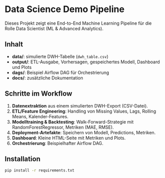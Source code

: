 # Data Science Demo Pipeline

Dieses Projekt zeigt eine End-to-End Machine Learning Pipeline für die Rolle Data Scientist (ML & Advanced Analytics).

## Inhalt

- **data/**: simulierte DWH-Tabelle (`dwh_table.csv`)
- **output/**: ETL-Ausgabe, Vorhersagen, gespeichertes Modell, Dashboard und Plots
- **dags/**: Beispiel Airflow DAG für Orchestrierung
- **docs/**: zusätzliche Dokumentation

## Schritte im Workflow

1. **Datenextraktion** aus einem simulierten DWH-Export (CSV-Datei).
2. **ETL/Feature Engineering**: Handling von Missing Values, Lags, Rolling Means, Kalender-Features.
3. **Modelltraining & Backtesting**: Walk-Forward-Strategie mit RandomForestRegressor, Metriken (MAE, RMSE).
4. **Deployment-Artefakte**: Speichern von Modell, Predictions, Metriken.
5. **Dashboard**: Kleine HTML-Seite mit Metriken und Plots.
6. **Orchestrierung**: Beispielhafter Airflow DAG.

## Installation

```bash
pip install -r requirements.txt
```

